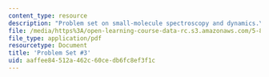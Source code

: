 ```yaml
---
content_type: resource
description: "Problem set on small-molecule spectroscopy and dynamics.\r\n"
file: /media/https%3A/open-learning-course-data-rc.s3.amazonaws.com/5-80-small-molecule-spectroscopy-and-dynamics-fall-2008/aaffee84512a462c60cedb6fc8ef3f1c_ps3_1994.pdf
file_type: application/pdf
resourcetype: Document
title: 'Problem Set #3'
uid: aaffee84-512a-462c-60ce-db6fc8ef3f1c
---
```

